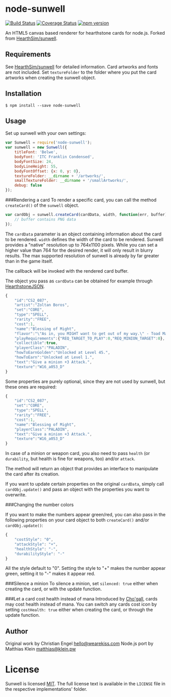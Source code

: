 node-sunwell
============

[![Build Status](https://travis-ci.org/matkl/node-sunwell.svg?branch=master)](https://travis-ci.org/matkl/node-sunwell)
[![Coverage Status](https://coveralls.io/repos/github/matkl/node-sunwell/badge.svg?branch=master)](https://coveralls.io/github/matkl/node-sunwell?branch=master)
[![npm version](http://img.shields.io/npm/v/node-sunwell.svg?style=flat)](https://npmjs.org/package/node-sunwell "View this project on npm")


An HTML5 canvas based renderer for hearthstone cards for node.js. Forked from [HearthSim/sunwell](https://github.com/HearthSim/sunwell).

Requirements
------------

See [HearthSim/sunwell](https://github.com/HearthSim/sunwell) for detailed information. Card artworks and fonts are not included. Set `textureFolder` to the folder where you put the card artworks when creating the sunwell object.

Installation
------------
```
$ npm install --save node-sunwell
```

Usage
-----
Set up sunwell with your own settings:

```javascript
var Sunwell = require('node-sunwell');
var sunwell = new Sunwell({
	titleFont: 'Belwe',
	bodyFont: 'ITC Franklin Condensed',
	bodyFontSize: 24,
	bodyLineHeight: 55,
	bodyFontOffset: {x: 0, y: 0},
	textureFolder: __dirname + '/artworks/',
	smallTextureFolder: __dirname + '/smallArtworks/',
	debug: false
});
```	

###Rendering a card
To render a specific card, you can call the method `createCard()` of the `sunwell` object.

```javascript
var cardObj = sunwell.createCard(cardData, width, function(err, buffer) {
	// buffer contains PNG data
});
```

The `cardData` parameter is an object containing information about the card to be rendered. `width`
defines the width of the card to be rendered. Sunwell provides a "native" resolution up to 764x1100
pixels. While you can set a higher value than 764 for the desired render, it will only result in blurry
results. The max supported resolution of sunwell is already by far greater than in the game itself.

The callback will be invoked with the rendered card buffer.

The object you pass as `cardData` can be obtained for example through [HearthstoneJSON](https://hearthstonejson.com/).

```javascript
{
	"id":"CS2_087",
	"artist":"Zoltan Boros",
	"set":"CORE",
	"type":"SPELL",
	"rarity":"FREE",
	"cost":1,
	"name":"Blessing of Might",
	"flavor":"\"As in, you MIGHT want to get out of my way.\" - Toad Mackle, recently buffed.",
	"playRequirements":{"REQ_TARGET_TO_PLAY":0,"REQ_MINION_TARGET":0},
	"collectible":true,
	"playerClass":"PALADIN",
	"howToEarnGolden":"Unlocked at Level 45.",
	"howToEarn":"Unlocked at Level 1.",
	"text":"Give a minion +3 Attack.",
	"texture":"W16_a053_D"
}
```

Some properties are purely optional, since they are not used by sunwell, but these ones are required:

```javascript
{
	"id":"CS2_087",
	"set":"CORE",
	"type":"SPELL",
	"rarity":"FREE",
	"cost":1,
	"name":"Blessing of Might",
	"playerClass":"PALADIN",
	"text":"Give a minion +3 Attack.",
	"texture":"W16_a053_D"
}
```

In case of a minion or weapon card, you also need to pass `health` (or `durability`, but health is fine for weapons, too) and/or `attack`.

The method will return an object that provides an interface to manipulate the card after its creation.

If you want to update certain properties on the original `cardData`, simply call `cardObj.update()` and
pass an object with the properties you want to overwrite.

###Changing the number colors

If you want to make the numbers appear green/red, you can also pass in the following properties on your card object to both 
`createCard()` and/or `cardObj.update()`:

```javascript
{
	"costStyle": "0",
	"attackStyle": "+",
	"healthStyle": "-",
	"durabilityStyle": "-"
}
```

All the style default to "0". Setting the style to "+" makes the number appear green, setting it to "-" makes it appear red.


###Silence a minion
To silence a minion, set `silenced: true` either when creating the card, or with the update function.

###Let a card cost health instead of mana
Introduced by [Cho'gall](http://hearthstonelabs.com/cards#lang=enUS;detail=OG_121), cards may cost health instead of mana.
You can switch any cards cost icon by setting `costHealth: true` either when creating the card, or through the update function.

## Author

Original work by Christian Engel <hello@wearekiss.com>
Node.js port by Matthias Klein <matthias@klein.pw>

# License

Sunwell is licensed
[MIT](http://choosealicense.com/licenses/mit/). The full license text is
available in the `LICENSE` file in the respective implementations' folder.
